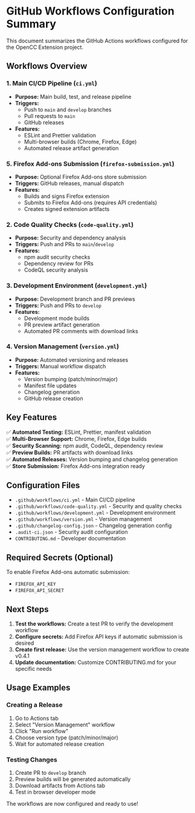 # GitHub Workflows Configuration Summary

This document summarizes the GitHub Actions workflows configured for the OpenCC Extension project.

## Workflows Overview

### 1. Main CI/CD Pipeline (`ci.yml`)
- **Purpose:** Main build, test, and release pipeline
- **Triggers:** 
  - Push to `main` and `develop` branches
  - Pull requests to `main`
  - GitHub releases
- **Features:**
  - ESLint and Prettier validation
  - Multi-browser builds (Chrome, Firefox, Edge)
  - Automated release artifact generation

### 5. Firefox Add-ons Submission (`firefox-submission.yml`)

- **Purpose:** Optional Firefox Add-ons store submission
- **Triggers:** GitHub releases, manual dispatch
- **Features:**
  - Builds and signs Firefox extension
  - Submits to Firefox Add-ons (requires API credentials)
  - Creates signed extension artifacts

### 2. Code Quality Checks (`code-quality.yml`)
- **Purpose:** Security and dependency analysis
- **Triggers:** Push and PRs to `main`/`develop`
- **Features:**
  - npm audit security checks
  - Dependency review for PRs
  - CodeQL security analysis

### 3. Development Environment (`development.yml`)
- **Purpose:** Development branch and PR previews
- **Triggers:** Push and PRs to `develop`
- **Features:**
  - Development mode builds
  - PR preview artifact generation
  - Automated PR comments with download links

### 4. Version Management (`version.yml`)
- **Purpose:** Automated versioning and releases
- **Triggers:** Manual workflow dispatch
- **Features:**
  - Version bumping (patch/minor/major)
  - Manifest file updates
  - Changelog generation
  - GitHub release creation

## Key Features

✅ **Automated Testing:** ESLint, Prettier, manifest validation  
✅ **Multi-Browser Support:** Chrome, Firefox, Edge builds  
✅ **Security Scanning:** npm audit, CodeQL, dependency review  
✅ **Preview Builds:** PR artifacts with download links  
✅ **Automated Releases:** Version bumping and changelog generation  
✅ **Store Submission:** Firefox Add-ons integration ready  

## Configuration Files

- `.github/workflows/ci.yml` - Main CI/CD pipeline
- `.github/workflows/code-quality.yml` - Security and quality checks
- `.github/workflows/development.yml` - Development environment
- `.github/workflows/version.yml` - Version management
- `.github/changelog-config.json` - Changelog generation config
- `.audit-ci.json` - Security audit configuration
- `CONTRIBUTING.md` - Developer documentation

## Required Secrets (Optional)

To enable Firefox Add-ons automatic submission:
- `FIREFOX_API_KEY`
- `FIREFOX_API_SECRET`

## Next Steps

1. **Test the workflows:** Create a test PR to verify the development workflow
2. **Configure secrets:** Add Firefox API keys if automatic submission is desired
3. **Create first release:** Use the version management workflow to create v0.4.1
4. **Update documentation:** Customize CONTRIBUTING.md for your specific needs

## Usage Examples

### Creating a Release
1. Go to Actions tab
2. Select "Version Management" workflow
3. Click "Run workflow"
4. Choose version type (patch/minor/major)
5. Wait for automated release creation

### Testing Changes
1. Create PR to `develop` branch
2. Preview builds will be generated automatically
3. Download artifacts from Actions tab
4. Test in browser developer mode

The workflows are now configured and ready to use!

